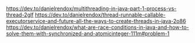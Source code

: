 https://dev.to/danielrendox/multithreading-in-java-part-1-process-vs-thread-2glf
https://dev.to/danielrendox/thread-runnable-callable-executorservice-and-future-all-the-ways-to-create-threads-in-java-2o86
https://dev.to/danielrendox/what-are-race-conditions-in-java-and-how-to-solve-them-with-synchronized-and-atomicinteger-111m#problem-1